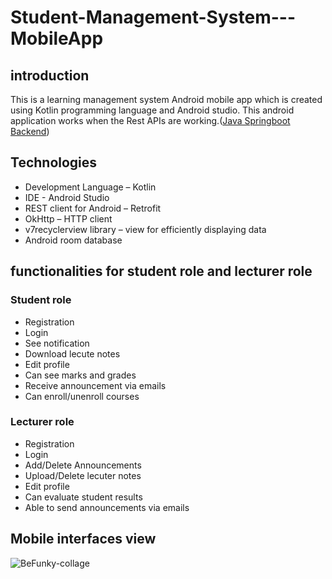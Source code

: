 # Student-Management-System---MobileApp

## introduction

This is a learning management system Android mobile app which is created using Kotlin programming language and Android studio. This android application works when the Rest APIs are working.([Java Springboot Backend](https://github.com/MalshaniDahanayaka/Student-Management-System---Backend))


## Technologies
- Development Language – Kotlin
- IDE - Android Studio
- REST client for Android – Retrofit
- OkHttp – HTTP client
- v7recyclerview library – view for efficiently displaying data
- Android room database



## functionalities for student role and lecturer role

### Student role
- Registration
- Login
- See notification
- Download lecute notes
- Edit profile
- Can see marks and grades
- Receive announcement via emails
- Can enroll/unenroll courses

### Lecturer role
- Registration
- Login
- Add/Delete Announcements
- Upload/Delete lecuter notes
- Edit profile
- Can evaluate student results
- Able to send announcements via emails



## Mobile interfaces view

![BeFunky-collage](https://user-images.githubusercontent.com/73273550/179298598-d3c854a1-f46e-45ff-9b66-15d32348b7d5.jpg)


